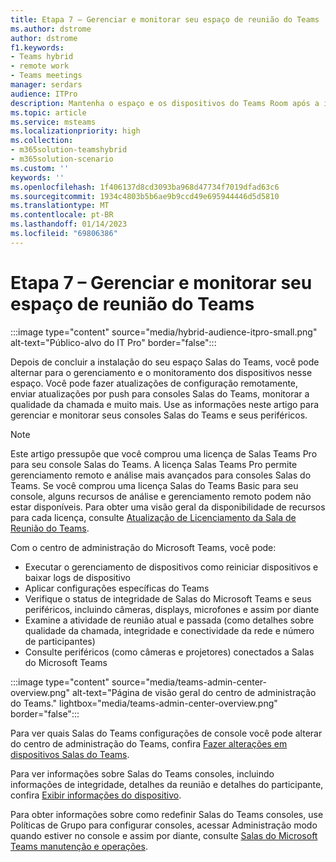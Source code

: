 ```yaml
---
title: Etapa 7 – Gerenciar e monitorar seu espaço de reunião do Teams
ms.author: dstrome
author: dstrome
f1.keywords:
- Teams hybrid
- remote work
- Teams meetings
manager: serdars
audience: ITPro
description: Mantenha o espaço e os dispositivos do Teams Room após a implantação.
ms.topic: article
ms.service: msteams
ms.localizationpriority: high
ms.collection:
- m365solution-teamshybrid
- m365solution-scenario
ms.custom: ''
keywords: ''
ms.openlocfilehash: 1f406137d8cd3093ba968d47734f7019dfad63c6
ms.sourcegitcommit: 1934c4803b5b6ae9b9ccd49e695944446d5d5810
ms.translationtype: MT
ms.contentlocale: pt-BR
ms.lasthandoff: 01/14/2023
ms.locfileid: "69806386"
---
```

# <a name="step-7---manage-and-monitor-your-teams-meeting-space"></a>Etapa 7 – Gerenciar e monitorar seu espaço de reunião do Teams

:::image type="content" source="media/hybrid-audience-itpro-small.png" alt-text="Público-alvo do IT Pro" border="false":::

Depois de concluir a instalação do seu espaço Salas do Teams, você pode alternar para o gerenciamento e o monitoramento dos dispositivos nesse espaço. Você pode fazer atualizações de configuração remotamente, enviar atualizações por push para consoles Salas do Teams, monitorar a qualidade da chamada e muito mais. Use as informações neste artigo para gerenciar e monitorar seus consoles Salas do Teams e seus periféricos.

> [!NOTE]
> Este artigo pressupõe que você comprou uma licença de Salas Teams Pro para seu console Salas do Teams. A licença Salas Teams Pro permite gerenciamento remoto e análise mais avançados para consoles Salas do Teams. Se você comprou uma licença Salas do Teams Basic para seu console, alguns recursos de análise e gerenciamento remoto podem não estar disponíveis. Para obter uma visão geral da disponibilidade de recursos para cada licença, consulte [Atualização de Licenciamento da Sala de Reunião do Teams](rooms/rooms-licensing.md).

Com o centro de administração do Microsoft Teams, você pode:

- Executar o gerenciamento de dispositivos como reiniciar dispositivos e baixar logs de dispositivo
- Aplicar configurações específicas do Teams
- Verifique o status de integridade de Salas do Microsoft Teams e seus periféricos, incluindo câmeras, displays, microfones e assim por diante
- Examine a atividade de reunião atual e passada (como detalhes sobre qualidade da chamada, integridade e conectividade da rede e número de participantes)
- Consulte periféricos (como câmeras e projetores) conectados a Salas do Microsoft Teams

 :::image type="content" source="media/teams-admin-center-overview.png" alt-text="Página de visão geral do centro de administração do Teams." lightbox="media/teams-admin-center-overview.png" border="false":::

Para ver quais Salas do Teams configurações de console você pode alterar do centro de administração do Teams, confira [Fazer alterações em dispositivos Salas do Teams](rooms/rooms-manage.md#make-changes-to-teams-rooms-devices-or-surface-hubs).

Para ver informações sobre Salas do Teams consoles, incluindo informações de integridade, detalhes da reunião e detalhes do participante, confira [Exibir informações do dispositivo](rooms/rooms-manage.md#view-device-information).

Para obter informações sobre como redefinir Salas do Teams consoles, use Políticas de Grupo para configurar consoles, acessar Administração modo quando estiver no console e assim por diante, consulte [Salas do Microsoft Teams manutenção e operações](rooms/rooms-operations.md).
